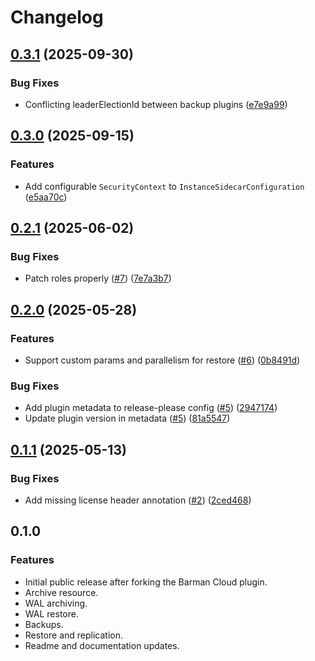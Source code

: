 # Changelog

## [0.3.1](https://github.com/operasoftware/cnpg-plugin-pgbackrest/compare/v0.3.0...v0.3.1) (2025-09-30)


### Bug Fixes

* Conflicting leaderElectionId between backup plugins ([e7e9a99](https://github.com/operasoftware/cnpg-plugin-pgbackrest/commit/e7e9a99846a2c0b25541938ff9169bcb5ddc23e7))

## [0.3.0](https://github.com/operasoftware/cnpg-plugin-pgbackrest/compare/v0.2.1...v0.3.0) (2025-09-15)


### Features

* Add configurable `SecurityContext` to `InstanceSidecarConfiguration` ([e5aa70c](https://github.com/operasoftware/cnpg-plugin-pgbackrest/commit/e5aa70cc9637d0cc76dada825c3642d991fa89b5))

## [0.2.1](https://github.com/operasoftware/cnpg-plugin-pgbackrest/compare/v0.2.0...v0.2.1) (2025-06-02)


### Bug Fixes

* Patch roles properly ([#7](https://github.com/operasoftware/cnpg-plugin-pgbackrest/issues/7)) ([7e7a3b7](https://github.com/operasoftware/cnpg-plugin-pgbackrest/commit/7e7a3b71f49d4ea3c272df67e668cc856265de70))

## [0.2.0](https://github.com/operasoftware/cnpg-plugin-pgbackrest/compare/v0.1.1...v0.2.0) (2025-05-28)


### Features

* Support custom params and parallelism for restore ([#6](https://github.com/operasoftware/cnpg-plugin-pgbackrest/issues/6)) ([0b8491d](https://github.com/operasoftware/cnpg-plugin-pgbackrest/commit/0b8491d04cfe06afcf348851bc57633f929fc6b9))


### Bug Fixes

* Add plugin metadata to release-please config ([#5](https://github.com/operasoftware/cnpg-plugin-pgbackrest/issues/5)) ([2947174](https://github.com/operasoftware/cnpg-plugin-pgbackrest/commit/2947174b7c8c5fd2df680d95d5435d864611e0fc))
* Update plugin version in metadata ([#5](https://github.com/operasoftware/cnpg-plugin-pgbackrest/issues/5)) ([81a5547](https://github.com/operasoftware/cnpg-plugin-pgbackrest/commit/81a554765da4400cc2fafad0c51d10fa40f41985))

## [0.1.1](https://github.com/operasoftware/cnpg-plugin-pgbackrest/compare/v0.1.0...v0.1.1) (2025-05-13)


### Bug Fixes

* Add missing license header annotation ([#2](https://github.com/operasoftware/cnpg-plugin-pgbackrest/issues/2)) ([2ced468](https://github.com/operasoftware/cnpg-plugin-pgbackrest/commit/2ced468a0c90d2f0d209464138c510520b46aba7))

## 0.1.0


### Features

* Initial public release after forking the Barman Cloud plugin.
* Archive resource.
* WAL archiving.
* WAL restore.
* Backups.
* Restore and replication.
* Readme and documentation updates.
